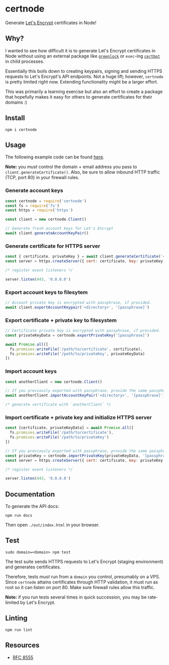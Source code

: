 # certnode

Generate [Let's Encrypt](https://letsencrypt.org/) certificates in Node!

## Why?

I wanted to see how difficult it is to generate Let's Encrypt certificates in Node without using an external package like [`greenlock`](https://www.npmjs.com/package/greenlock) or `exec`-ing [`certbot`](https://certbot.eff.org/) in child processes.

Essentially this boils down to creating keypairs, signing and sending HTTPS requests to Let's Encrypt's API endpoints. Not a huge lift; however, `certnode` is pretty limited right now. Extending functionality might be a larger effort.

This was primarily a learning exercise but also an effort to create a package that hopefully makes it easy for others to generate certificates for their domains :)

## Install

`npm i certnode`

## Usage

The following example code can be found [here](./example.js).

**Note:** you *must* control the domain + email address you pass to `client.generateCertificate()`. Also, be sure to allow inbound HTTP traffic (TCP, port 80) in your firewall rules.

### Generate account keys

```js
const certnode = require('certnode')
const fs = require('fs')
const https = require('https')

const client = new certnode.Client()

// Generate fresh account keys for Let's Encrypt
await client.generateAccountKeyPair()
```

### Generate certificate for HTTPS server

```js
const { certificate, privateKey } = await client.generateCertificate('<domain>', '<email>')
const server = https.createServer({ cert: certificate, key: privateKey })

/* register event listeners */

server.listen(443, '0.0.0.0')
```

### Export account keys to filesytem

```js
// Account private key is encrypted with passphrase, if provided.
await client.exportAccountKeypair('<directory>', '[passphrase]')
```

### Export certificate + private key to filesystem

```js
// Certificate private key is encrypted with passphrase, if provided.
const privateKeyData = certnode.exportPrivateKey('[passphrase]')

await Promise.all([
  fs.promises.writeFile('/path/to/certificate', certificate),
  fs.promises.writeFile('/path/to/privateKey', privateKeyData)
])
```

### Import account keys

```js
const anotherClient = new certnode.Client()

// If you previously exported with passphrase, provide the same passphrase.
await anotherClient.importAccountKeyPair('<directory>', '[passphrase]')

/* generate certificate with `anotherClient` */
```

### Import certificate + private key and initialize HTTPS server

```js
const [certificate, privateKeyData] = await Promise.all([
  fs.promises.writeFile('/path/to/certificate'),
  fs.promises.writeFile('/path/to/privateKey')
])

// If you previously exported with passphrase, provide the same passphrase.
const privateKey = certnode.importPrivateKey(privateKeyData, '[passphrase]')
const server = https.createServer({ cert: certificate, key: privateKey })

/* register event listeners */

server.listen(443, '0.0.0.0')
```

## Documentation

To generate the API docs:

`npm run docs`

Then open `./out/index.html` in your browser.

## Test

`sudo domain=<domain> npm test`

The test suite sends HTTPS requests to Let's Encrypt (staging environment) and generates certificates.

Therefore, tests *must* run from a `domain` you control, presumably on a VPS. Since `certnode` attains certificates through HTTP validation, it must run as root so it can listen on port 80. Make sure firewall rules allow this traffic.

**Note:** if you run tests several times in quick succession, you may be rate-limited by Let's Encrypt.

## Linting

`npm run lint`

## Resources

* [RFC 8555](https://datatracker.ietf.org/doc/rfc8555/)
